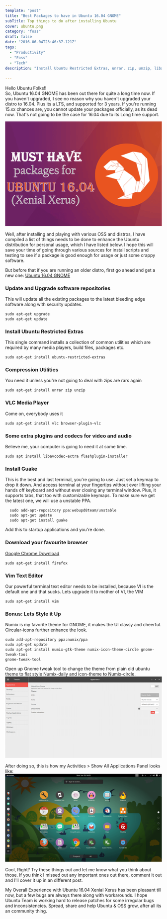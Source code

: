 ```yaml
---
template: "post"
title: "Best Packages to have in Ubuntu 16.04 GNOME"
subTitle: Top things to do after installing Ubuntu
cover: ubuntu.png
category: "foss"
draft: false
date: "2016-06-04T23:46:37.121Z"
tags:
  - "Productivity"
  - "Foss"
  - "Tech"
description: "Install Ubuntu Restricted Extras, unrar, zip, unzip, libavcodec-extra flashplugin-installer, guake, zsh, oh-my-zsh, vim, gnome-tweak-tool to supercharge your ubuntu linux machine"

---
```


Hello Ubuntu Folks!! \
So, Ubuntu 16.04 GNOME has been out there for quite a long time now. If you haven't upgraded, I see no reason why you haven't upgraded your distro to 16.04. Plus its a LTS, and supported for 3 years. If you're running 15.xx chances are, you cannot update your packages officially, as its dead now. That's not going to be the case for 16.04 due to its Long time support.

![Ubuntu 16.04 Xenial Xerus GNOME](./ubuntu.png)

Well, after installing and playing with various OSS and distros, I have compiled a list of things needs to be done to enhance the Ubuntu distribution for personal usage, which I have listed below. I hope this will save your time of going through various sources for install scripts and testing to see if a package is good enough for usage or just some crappy software.

But before that if you are running an older distro, first go ahead and get a new one: [Ubuntu 16.04 GNOME](http://cdimage.ubuntu.com/ubuntu-gnome/releases/16.04/release/)

### Update and Upgrade software repositories

This will update all the existing packages to the latest bleeding edge software along with security updates.

```
sudo apt-get upgrade
sudo apt-get update

```

### Install Ubuntu Restricted Extras

This single command installs a collection of common utilities which are required by many media players, build files, packages etc.

```
sudo apt-get install ubuntu-restricted-extras

```

### Compression Utilities

You need it unless you're not going to deal with zips are rars again

```
sudo apt-get install unrar zip unzip

```

### VLC Media Player

Come on, everybody uses it

```
sudo apt-get install vlc browser-plugin-vlc

```

### Some extra plugins and codecs for video and audio

Believe me, your computer is going to need it at some time.

```
sudo apt install libavcodec-extra flashplugin-installer

```

### Install Guake

This is the best and last terminal, you're going to use. Just set a keymap to drop it down. And access terminal at your fingertips without ever lifting your hands off keyboard and without ever closing any terminal window. Plus, it supports tabs, that too with customizable keymaps. To make sure we get the latest one, we will use a unstable PPA.

```
  sudo add-apt-repository ppa:webupd8team/unstable
  sudo apt-get update
  sudo apt-get install guake

```

Add this to startup applications and you're done.

### Download your favourite browser

[Google Chrome Download](http://www.google.com/chrome‎)

```
sudo apt-get install firefox

```

### Vim Text Editor

Our powerful terminal text editor needs to be installed, because VI is the default one and that sucks. Lets upgrade it to mother of VI, the VIM

```
sudo apt-get install vim

```

### **Bonus**: Lets Style it Up

Numix is my favorite theme for GNOME, it makes the UI classy and cheerful. Circular-icons further enhance the look.

```
sudo add-apt-repository ppa:numix/ppa
sudo apt-get update
sudo apt-get install numix-gtk-theme numix-icon-theme-circle gnome-tweak-tool
gnome-tweak-tool

```

Open up Gnome tweak tool to change the theme from plain old ubuntu theme to flat style Numix-daily and icon-theme to Numix-circle. ![gnome tweak tool to change theme to numix circle](a404b4c3-7807-461e-9cee-4fd6413f9bcf.png)

After doing so, this is how my Activities > Show All Applications Panel looks like: ![Ubuntu GNOME 16.04 numix circle theme : Lokesh Devnani](bf5f40ff-776c-44ec-82f2-8237d955d3de.png)

Cool, Right? Try these things out and let me know what you think about those. If you think I missed out any important ones out there, comment it out and I'll cover it up in an different post.

My Overall Experience with Ubuntu 16.04 Xenial Xerus has been pleasant till now, but a few bugs are always there along with workarounds. I hope Ubuntu Team is working hard to release patches for some irregular bugs and inconsistencies. Spread, share and help Ubuntu & OSS grow, after all its an community thing.